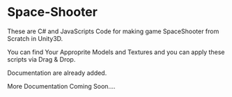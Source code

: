 Space-Shooter
=============


These are C# and JavaScripts Code for making game SpaceShooter from Scratch in Unity3D. 

You can find Your Approprite Models and Textures and you can apply these scripts via Drag & Drop.

Documentation are already added.

More Documentation Coming Soon.... 
